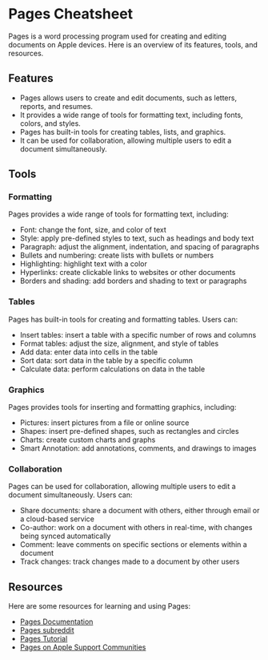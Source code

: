 # Pages Cheatsheet

Pages is a word processing program used for creating and editing documents on Apple devices. Here is an overview of its features, tools, and resources.

## Features

- Pages allows users to create and edit documents, such as letters, reports, and resumes.
- It provides a wide range of tools for formatting text, including fonts, colors, and styles.
- Pages has built-in tools for creating tables, lists, and graphics.
- It can be used for collaboration, allowing multiple users to edit a document simultaneously.

## Tools

### Formatting

Pages provides a wide range of tools for formatting text, including:

- Font: change the font, size, and color of text
- Style: apply pre-defined styles to text, such as headings and body text
- Paragraph: adjust the alignment, indentation, and spacing of paragraphs
- Bullets and numbering: create lists with bullets or numbers
- Highlighting: highlight text with a color
- Hyperlinks: create clickable links to websites or other documents
- Borders and shading: add borders and shading to text or paragraphs

### Tables

Pages has built-in tools for creating and formatting tables. Users can:

- Insert tables: insert a table with a specific number of rows and columns
- Format tables: adjust the size, alignment, and style of tables
- Add data: enter data into cells in the table
- Sort data: sort data in the table by a specific column
- Calculate data: perform calculations on data in the table

### Graphics

Pages provides tools for inserting and formatting graphics, including:

- Pictures: insert pictures from a file or online source
- Shapes: insert pre-defined shapes, such as rectangles and circles
- Charts: create custom charts and graphs
- Smart Annotation: add annotations, comments, and drawings to images

### Collaboration

Pages can be used for collaboration, allowing multiple users to edit a document simultaneously. Users can:

- Share documents: share a document with others, either through email or a cloud-based service
- Co-author: work on a document with others in real-time, with changes being synced automatically
- Comment: leave comments on specific sections or elements within a document
- Track changes: track changes made to a document by other users

## Resources

Here are some resources for learning and using Pages:

- [Pages Documentation](https://support.apple.com/guide/pages/welcome/mac)
- [Pages subreddit](https://www.reddit.com/r/pages/)
- [Pages Tutorial](https://support.apple.com/en-us/guide/pages/tanf2fde0b6d/mac)
- [Pages on Apple Support Communities](https://discussions.apple.com/community/pages)